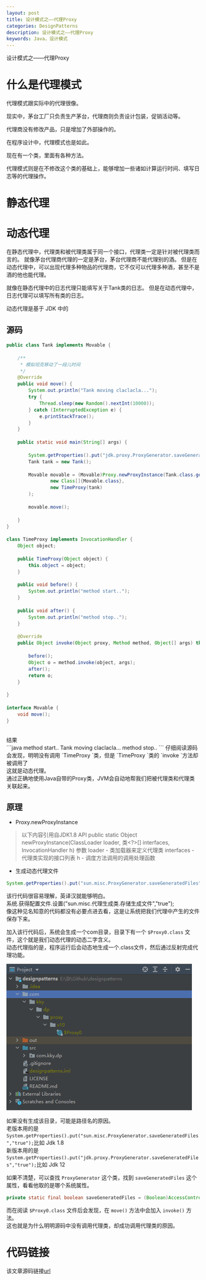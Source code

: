 ```yaml
---
layout: post
title: 设计模式之——代理Proxy
categories: DesignPatterns
description: 设计模式之——代理Proxy
keywords: Java，设计模式
---
```


设计模式之——代理Proxy

# 什么是代理模式

代理模式跟实际中的代理很像。

现实中，茅台工厂只负责生产茅台，代理商则负责设计包装，促销活动等。

代理商没有修改产品，只是增加了外部操作的。

在程序设计中，代理模式也是如此。

现在有一个类，里面有各种方法。

代理模式则是在不修改这个类的基础上，能够增加一些诸如计算运行时间、填写日志等的代理操作。

# 静态代理

# 动态代理
在静态代理中，代理类和被代理类属于同一个接口，代理类一定是针对被代理类而言的。
就像茅台代理商代理的一定是茅台，茅台代理商不能代理别的酒。
但是在动态代理中，可以出现代理多种物品的代理商，它不仅可以代理多种酒，甚至不是酒的他也能代理。

就像在静态代理中的日志代理只能填写关于Tank类的日志。
但是在动态代理中，日志代理可以填写所有类的日志。

动态代理是基于 JDK 中的

## 源码
```java
public class Tank implements Movable {

    /**
     * 模拟坦克移动了一段儿时间
     */
    @Override
    public void move() {
        System.out.println("Tank moving claclacla...");
        try {
            Thread.sleep(new Random().nextInt(10000));
        } catch (InterruptedException e) {
            e.printStackTrace();
        }
    }

    public static void main(String[] args) {
        
        System.getProperties().put("jdk.proxy.ProxyGenerator.saveGeneratedFiles","true");
        Tank tank = new Tank();

        Movable movable = (Movable)Proxy.newProxyInstance(Tank.class.getClassLoader(),
                new Class[]{Movable.class}, 
                new TimeProxy(tank)
        );

        movable.move();

    }
}

class TimeProxy implements InvocationHandler {
    Object object;

    public TimeProxy(Object object) {
        this.object = object;
    }

    public void before() {
        System.out.println("method start..");
    }

    public void after() {
        System.out.println("method stop..");
    }

    @Override
    public Object invoke(Object proxy, Method method, Object[] args) throws Throwable {

        before();
        Object o = method.invoke(object, args);
        after();
        return o;
    }

}

interface Movable {
    void move();
}
```
<br>
结果
<br>
```java
method start..
Tank moving claclacla...
method stop..
```
仔细阅读源码会发现，明明没有调用 `TimeProxy `类，但是 `TimeProxy `类的 `invoke `方法却被调用了<br>
这就是动态代理。<br>
通过正确地使用Java自带的Proxy类，JVM会自动地帮我们把被代理类和代理类关联起来。<br>

## 原理

- Proxy.newProxyInstance
> 以下内容引用自JDK1.8 API
> public static Object newProxyInstance(ClassLoader loader,
>                                      	 						类\<?>[] interfaces,
>                                       							InvocationHandler h)
> 参数 
> loader - 类加载器来定义代理类 
> interfaces - 代理类实现的接口列表 
> h - 调度方法调用的调用处理函数

- 生成动态代理文件<br>
```java
System.getProperties().put("sun.misc.ProxyGenerator.saveGeneratedFiles","true");
```
该行代码很容易理解，英译汉就能够明白。<br>
系统.获得配置文件.设置("sun.misc.代理生成类.存储生成文件","true");<br>
像这种见名知意的代码都没有必要点进去看，这是让系统把我们代理中产生的文件保存下来。<br>

加入该行代码后，系统会生成一个com目录，目录下有一个 `$Proxy0.class` 文件，这个就是我们动态代理的动态二字含义。<br>
动态代理指的是，程序运行后会动态地生成一个.class文件，然后通过反射完成代理功能。<br>

![enter description here](/images/posts/designpatterns/proxy/proxyfile.png)

如果没有生成该目录，可能是路径名的原因。<br>
老版本用的是`System.getProperties().put("sun.misc.ProxyGenerator.saveGeneratedFiles","true");`比如 Jdk 1.8<br>
新版本用的是`System.getProperties().put("jdk.proxy.ProxyGenerator.saveGeneratedFiles","true");`比如 Jdk 12<br>

如果不清楚，可以查找 `ProxyGenerator` 这个类，找到 `saveGeneratedFiles` 这个属性，看看他取的是哪个系统属性。<br>
```java
private static final boolean saveGeneratedFiles = (Boolean)AccessController.doPrivileged(new GetBooleanAction("sun.misc.ProxyGenerator.saveGeneratedFiles"));
```

而在阅读 `$Proxy0.class` 文件后会发现，在 `move()` 方法中会加入 `invoke()` 方法。<br>
这也就是为什么明明源码中没有调用代理类，却成功调用代理类的原因。<br>
# 代码链接
该文章源码链接[url](url)